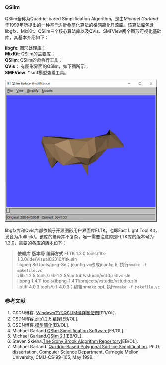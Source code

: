 ### QSlim

QSlim全称为Quadric-based Simplification Algorithm，是由*Michael Garland*于1999年所提出的一种基于边折叠简化算法的格网简化开源库。该算法库包含libgfx、MixKit、QSlim三个核心算法库以及QVis、SMFView两个图形可视化基础库，其基本介绍如下：

**libgfx**:            图形处理库；  
**MixKit**:          QSlim的主要库；  
**QSlim**:           QSlim的命令行工具；  
**QVis**：           有图形界面的QSlim，如下图所示；  
**SMFView**:      \*.smf模型查看工具。  

<img src="copyright/QSlim.bmp" style="zoom:60%;" />

libgfx库和Qvis库都依赖于开源图形用户界面库FLTK，也即Fast Light Tool Kit，发音为/fulltick/。该库的编译并不复杂，唯一需要注意的是FLTK库的版本号为1.3.0，需要的各库的版本如下：

> **依赖库**         **版本号**          **编译方式**
> FLTK            1.3.0             tools/fltk-1.3.0/ide/VisualC2010/fltk.sln  
> libjpeg         8d                 tools/jpeg-8d；jconfig.vc改成jconfig.h, 执行`nmake -f makefile.vc`  
> zlib               1.2.5             tools/zlib-1.2.5/contrib/vstudio/vc10/zlibvc.sln  
> libpng          1.4.11           tools/libpng-1.4.11/projects/vstudio/vstudio.sln  
> libtiff            4.0.3             tools/tiff-4.0.3；编辑nmake.opt, 执行`nmake -f Makefile.vc`  

### 参考文献

1. CSDN博客. [Windows下的QSLIM编译和使用](https://blog.csdn.net/aero5566/article/details/18715409)[EB/OL].
2. CSDN博客.[zlib1.2.5 编译](https://blog.csdn.net/zhouxuguang236/article/details/8273504)[EB/OL].
3. CSDN博客.[模型简化](https://blog.csdn.net/qq_22822335/article/details/50924703)[EB/OL].
4. Michael Garland.[QSlim Simplification Software](http://www.cs.cmu.edu/~./garland/quadrics/qslim.html)[EB/OL].
5. Michael Garland.[QSlim 2.1](http://mgarland.org/software/qslim.html)[EB/OL].
6. Steven Skiena.[The Stony Brook Algorithm Repository](https://algorist.com/algorist.html)[EB/OL].
7. Michael Garland. [Quadric-Based Polygonal Surface Simplification](http://mgarland.org/research/thesis.html). Ph.D. dissertation, Computer Science Department, Carnegie Mellon University, CMU-CS-99-105, May 1999. 
